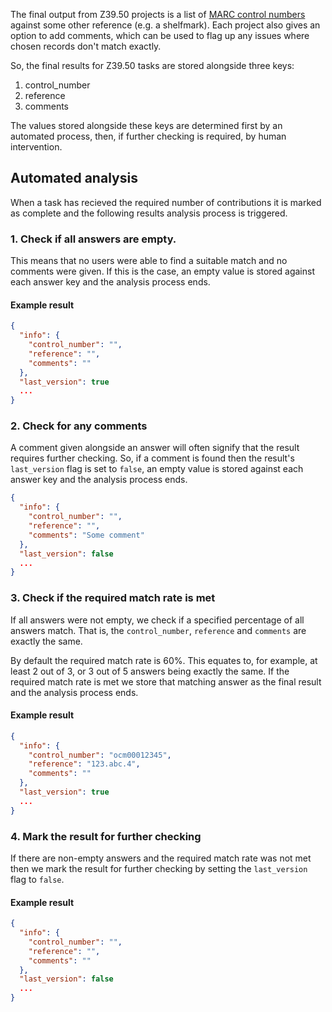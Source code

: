 The final output from Z39.50 projects is a list of
[MARC control numbers](https://www.loc.gov/marc/bibliographic/bd001.html)
against some other reference (e.g. a shelfmark). Each project also gives an
option to add comments, which can be used to flag up any issues where chosen
records don't match exactly.

So, the final results for Z39.50 tasks are stored alongside three keys:

1. control_number
2. reference
3. comments

The values stored alongside these keys are determined first by an automated
process, then, if further checking is required, by human intervention.

## Automated analysis

When a task has recieved the required number of contributions it is marked
as complete and the following results analysis process is triggered.

### 1. Check if all answers are empty.

This means that no users were able to find a suitable match and no comments
were given. If this is the case, an empty value is stored against each answer
key and the analysis process ends.

#### Example result

```json
{
  "info": {
    "control_number": "",
    "reference": "",
    "comments": ""
  },
  "last_version": true
  ...
}
```

### 2. Check for any comments

A comment given alongside an answer will often signify that the result requires
further checking. So, if a comment is found then the result's `last_version`
flag is set to `false`, an empty value is stored against each answer key and
the analysis process ends.

```json
{
  "info": {
    "control_number": "",
    "reference": "",
    "comments": "Some comment"
  },
  "last_version": false
  ...
}
```

### 3. Check if the required match rate is met

If all answers were not empty, we check if a specified percentage
of all answers match. That is, the `control_number`, `reference` and `comments`
are exactly the same.

By default the required match rate is 60%. This equates to, for example, at
least 2 out of 3, or 3 out of 5 answers being exactly the same. If the required
match rate is met we store that matching answer as the final result and the
analysis process ends.

#### Example result

```json
{
  "info": {
    "control_number": "ocm00012345",
    "reference": "123.abc.4",
    "comments": ""
  },
  "last_version": true
  ...
}
```

### 4. Mark the result for further checking

If there are non-empty answers and the required match rate was not met then
we mark the result for further checking by setting the `last_version` flag to
`false`.

#### Example result

```json
{
  "info": {
    "control_number": "",
    "reference": "",
    "comments": ""
  },
  "last_version": false
  ...
}
```
